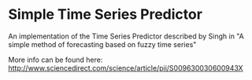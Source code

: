 Simple Time Series Predictor
============================

An implementation of the Time Series Predictor described by Singh in "A simple method of forecasting based on fuzzy time series"

More info can be found here: http://www.sciencedirect.com/science/article/pii/S009630030600943X